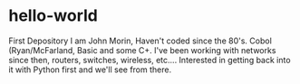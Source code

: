 # hello-world
First Depository
I am John Morin, Haven't coded since the 80's. Cobol (Ryan/McFarland, Basic and some C+. I've been working with networks since then, routers, switches, wireless, etc....
Interested in getting back into it with Python first and we'll see from there.
